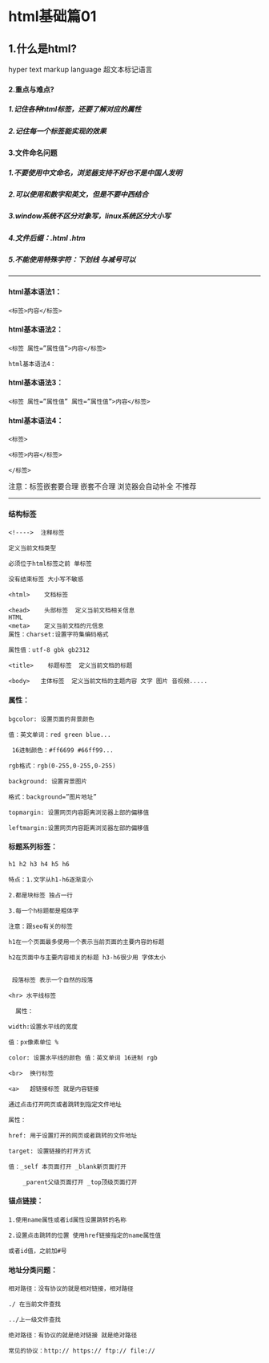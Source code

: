 # **html基础篇01**

## 1.什么是html?

hyper text markup language 超文本标记语言

#### 2.重点与难点?

##### 	1.记住各种html标签，还要了解对应的属性

##### 	2.记住每一个标签能实现的效果

#### 3.文件命名问题

##### 	1.不要使用中文命名，浏览器支持不好也不是中国人发明

##### 	2.可以使用和数字和英文，但是不要中西结合

##### 	3.window系统不区分对象写，linux系统区分大小写

##### 	4.文件后缀：.html .htm

##### 	5.不能使用特殊字符：下划线 与减号可以

****

#### html基本语法1：

```
<标签>内容</标签>
```

#### html基本语法2：

```
<标签 属性=”属性值”>内容</标签>

html基本语法4：
```

#### html基本语法3： 

```
<标签 属性=”属性值” 属性=”属性值”>内容</标签>
```

#### html基本语法4：

````
<标签>

<标签>内容</标签>

</标签>
````

注意：标签嵌套要合理 嵌套不合理 浏览器会自动补全 不推荐

****

#### 结构标签

````
<!---->  注释标签

定义当前文档类型

必须位于html标签之前 单标签 

没有结束标签 大小写不敏感

<html>    文档标签

<head>    头部标签  定义当前文档相关信息 
HTML  				 			
<meta>    定义当前文档的元信息
属性：charset:设置字符集编码格式

属性值：utf-8 gbk gb2312

<title>    标题标签  定义当前文档的标题

<body>   主体标签  定义当前文档的主题内容 文字 图片 音视频.....
````

#### 属性：

````
bgcolor: 设置页面的背景颜色

值：英文单词：red green blue...

 16进制颜色：#ff6699 #66ff99...

rgb格式：rgb(0-255,0-255,0-255)

background: 设置背景图片

格式：background=”图片地址”

topmargin: 设置网页内容距离浏览器上部的偏移值

leftmargin:设置网页内容距离浏览器左部的偏移值
````

#### 标题系列标签：

```
h1 h2 h3 h4 h5 h6

特点：1.文字从h1-h6逐渐变小

2.都是块标签 独占一行

3.每一个h标题都是粗体字

注意：跟seo有关的标签 

h1在一个页面最多使用一个表示当前页面的主要内容的标题  

h2在页面中与主要内容相关的标题 h3-h6很少用 字体太小

​
 段落标签 表示一个自然的段落
​
<hr> 水平线标签  

  属性：

width:设置水平线的宽度

值：px像素单位 % 

color: 设置水平线的颜色 值：英文单词 16进制 rgb

<br>  换行标签

<a>   超链接标签 就是内容链接 

通过点击打开网页或者跳转到指定文件地址

属性：

href: 用于设置打开的网页或者跳转的文件地址

target: 设置链接的打开方式

值：_self 本页面打开 _blank新页面打开

    _parent父级页面打开 _top顶级页面打开
```

#### 锚点链接：

```
1.使用name属性或者id属性设置跳转的名称

2.设置点击跳转的位置 使用href链接指定的name属性值

或者id值，之前加#号
```

#### 地址分类问题：

````
相对路径：没有协议的就是相对链接，相对路径

./ 在当前文件查找

../上一级文件查找

绝对路径：有协议的就是绝对链接 就是绝对路径

常见的协议：http:// https:// ftp:// file://
````

 

 

 

 

 

 

 

 

 

 

 

 

 